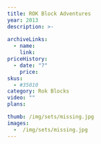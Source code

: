 ```yaml
---
title: ROK Block Adventures
year: 2013
description: >-
  
archiveLinks:
  - name: 
    link: 
priceHistory:
  - date: "?"
    price: 
skus:
  - #35010
category: Rok Blocks
video: ""
plans:

thumb: /img/sets/missing.jpg
images:
  -  /img/sets/missing.jpg
---
```

